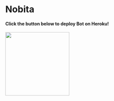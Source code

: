 # Nobita

<h4>Click the button below to deploy Bot on Heroku!</h4>    
<p><a href="https://heroku.com/deploy?template=https://github.com/Alone45-45/Nobita"><img src=https://20220224_233700.io/badge/Deploy%20To%20Heroku-blueviolet?style=for-the-badge&logo=heroku" width="200""/></a></p>
